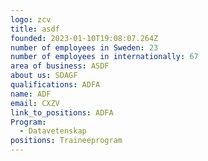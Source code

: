 ```yaml
---
logo: zcv
title: asdf
founded: 2023-01-10T19:08:07.264Z
number of employees in Sweden: 23
number of employees in internationally: 67
area of business: ASDF
about us: SDAGF
qualifications: ADFA
name: ADF
email: CXZV
link_to_positions: ADFA
Program:
  - Datavetenskap
positions: Traineeprogram
---
```

